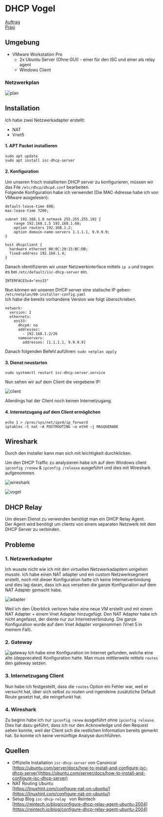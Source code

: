 # DHCP Vogel
[Auftrag](https://olat.bbw.ch/auth/1%3A1%3A32068123854%3A3%3A0%3Aserv%3Ax%3A_csrf%3A03007576-d952-4001-add7-05c93a6fbd08/DHCP%20PXE/DHCP-Auftrag.pdf)  
[Präsi](https://olat.bbw.ch/auth/1%3A1%3A32068123854%3A3%3A0%3Aserv%3Ax%3A_csrf%3A03007576-d952-4001-add7-05c93a6fbd08/DHCP%20PXE/DHCP-praesi.pdf)
## Umgebung
- VMware Workstation Pro
    - 2x Ubuntu Server (Ohne GUI) - einer für den ISC und einer als relay agent
    - Windows Client

### Netzwerkplan
![plan](drawio/plan.drawio)

## Installation
Ich habe zwei Netzwerkadapter erstellt:  
- NAT  
- Vnet5

#### 1. APT Packet installieren

```
sudo apt update
sudo apt install isc-dhcp-server
```

#### 2. Konfiguration

Um unseren frisch installierten DHCP server zu konfigurieren, müssen wir das File `/etc/dhcp/dhcpd.conf` bearbeiten.  
Folgende Konfiguration habe ich verwendet (Die MAC-Adresse habe ich von VMware ausgelesen):

```
default-lease-time 600;
max-lease-time 7200;

subnet 192.168.1.0 netmask 255.255.255.192 {
    range 192.168.1.5 192.168.1.60;
    option routers 192.168.1.2;
    option domain-name-servers 1.1.1.1, 9.9.9.9;
}

host dhcpclient {
  hardware ethernet 00:0C:29:15:BC:DB;
  fixed-address 192.168.1.4;
}
```

Danach identifizieren wir unser Netzwerkinterface mittels `ip a` und tragen es bei `/etc/default/isc-dhcp-server` ein.
```
INTERFACESv4="ens33"
```
Nun können wir unseren DHCP server eine statische IP geben: `/etc/netplan/00-installer-config.yaml`  
Ich habe die bereits vorhandene Version wie folgt überschrieben.

```
network:
  version: 2
  ethernets:
    ens33:
      dhcp4: no
      addresses:
        - 192.168.1.2/26
      nameservers:
        addresses: [1.1.1.1, 9.9.9.9]
```
Danach folgenden Befehl auführen: `sudo netplan apply`

#### 3. Dienst neustarten

```
sudo systemctl restart isc-dhcp-server.service
```

Nun sehen wir auf dem Client die vergebene IP:

![client](images/dhcp/dhcp5.png)

Allerdings hat der Client noch keinen Internetzugang.
#### 4. Internetzugang auf dem Client ermöglichen

```
echo 1 > /proc/sys/net/ipv4/ip_forward
iptables –t nat –A POSTROUTING –o eth0 –j MASQUERADE
```
## Wireshark
Durch den Installer kann man sich mit leichtigkeit durchklicken.  

Um den DHCP Traffic zu analysieren habe ich auf dem Windows client `ipconfig /renew` & `ipconfig /release` ausgeführt und dies mit Wireshark aufgenommen.

![wireshark](images/dhcp/dhcpwireshark.png)

![vogel](images/dhcp/dhcpvogel.png)

## DHCP Relay
Um diesen Dienst zu verwenden benötigt man ein DHCP Relay Agent.  
Der Agent wird benötigt um clients von einem separaten Netzwerk mit dem DHCP Server zu verbinden.

## Probleme
### 1. Netzwerkadapter
Ich wusste nicht wie ich mit den virtuellen Netzwerkadaptern umgehen musste. Ich habe einen NAT adapter und ein custom Netzwerksegment erstellt, noch mit dieser Konfiguration hatte ich keine Internetverbindung und dies lag daran, dass ich aus versehen die ganze Konfiguration auf dem NAT Adapter gemacht habe.

![adapter](images/dhcp/dhcp1.png)

Weil ich den Überblick verloren habe eine neue VM erstellt und mit einem NAT Adapter + einem Vnet Adapter hinzugefügt. Den NAT Adapter habe ich nicht angefasst, der diente nur zur Internetverbindung. Die ganze Konfiguration wurde auf dem Vnet Adapter vorgenommen (Vnet 5 in meinem Fall).

### 2. Gateway
![gateway](images/dhcp/dhcp2.png)
Ich habe eine Konfiguration im Internet gefunden, welche eine alte (depprecated) Konfiguration hatte. Man muss mittlerweile mittels `routes` den gateway setzen.

### 3. Internetzugang Client
Nun habe ich festgestellt, dass die `routes` Option ein Fehler war, weil er versucht hat, über sich selbst zu routen und irgendeine zusätzliche Default Route gesetzt hat, die reingefunkt hat.

### 4. Wireshark
Zu beginn habe ich nur `ipconfig renew` ausgeführt ohne `ipconfig release`. Dies hat dazu geführt, dass ich nur den Acknowledge und den Request sehen konnte, weil der Client sich die restlichen Information bereits gemerkt hat. So konnte ich keine vernünftige Analyse durchführen.

## Quellen
- Offizielle Installation `isc-dhcp-server` von Canonical  
[https://ubuntu.com/server/docs/how-to-install-and-configure-isc-dhcp-server](https://ubuntu.com/server/docs/how-to-install-and-configure-isc-dhcp-server)
- NAT Routing Ubuntu  
[https://linuxhint.com/configure-nat-on-ubuntu/](https://linuxhint.com/configure-nat-on-ubuntu/)
- Setup Blog `isc-dhcp-relay ` von Reintech  
[https://reintech.io/blog/configure-dhcp-relay-agent-ubuntu-2004](https://reintech.io/blog/configure-dhcp-relay-agent-ubuntu-2004)
